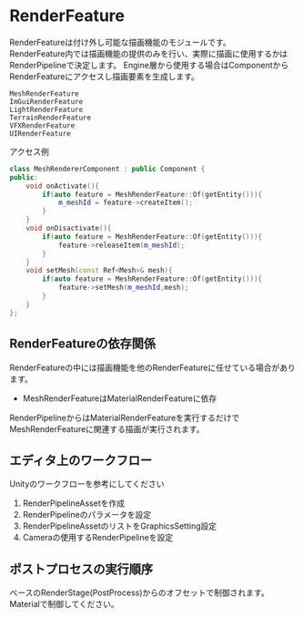 ﻿# RenderFeature
RenderFeatureは付け外し可能な描画機能のモジュールです。  
RenderFeature内では描画機能の提供のみを行い、実際に描画に使用するかはRenderPipelineで決定します。
Engine層から使用する場合はComponentからRenderFeatureにアクセスし描画要素を生成します。

```
MeshRenderFeature
ImGuiRenderFeature
LightRenderFeature
TerrainRenderFeature
VFXRenderFeature
UIRenderFeature
```
アクセス例
```cpp
class MeshRendererComponent : public Component {
public:
	void onActivate(){
		if(auto feature = MeshRenderFeature::Of(getEntity())){
			m_meshId = feature->createItem();
		}	
	}
	void onDisactivate(){
		if(auto feature = MeshRenderFeature::Of(getEntity())){
			feature->releaseItem(m_meshId);
		}	
	}
	void setMesh(const Ref<Mesh>& mesh){
		if(auto feature = MeshRenderFeature::Of(getEntity())){
			feature->setMesh(m_meshId,mesh);
		}	
	}
};
```

## RenderFeatureの依存関係
RenderFeatureの中には描画機能を他のRenderFeatureに任せている場合があります。
* MeshRenderFeatureはMaterialRenderFeatureに依存

RenderPipelineからはMaterialRenderFeatureを実行するだけでMeshRenderFeatureに関連する描画が実行されます。


## エディタ上のワークフロー
Unityのワークフローを参考にしてください
1. RenderPipelineAssetを作成
2. RenderPipelineのパラメータを設定
3. RenderPipelineAssetのリストをGraphicsSetting設定
4. Cameraの使用するRenderPipelineを設定

## ポストプロセスの実行順序
ベースのRenderStage(PostProcess)からのオフセットで制御されます。
Materialで制御してください。
